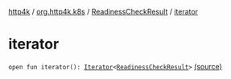 [http4k](../../index.md) / [org.http4k.k8s](../index.md) / [ReadinessCheckResult](index.md) / [iterator](./iterator.md)

# iterator

`open fun iterator(): `[`Iterator`](https://kotlinlang.org/api/latest/jvm/stdlib/kotlin.collections/-iterator/index.html)`<`[`ReadinessCheckResult`](index.md)`>` [(source)](https://github.com/http4k/http4k/blob/master/http4k-k8s/src/main/kotlin/org/http4k/k8s/ReadinessCheckResult.kt#L16)